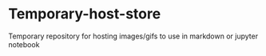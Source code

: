 # Temporary-host-store
Temporary repository for hosting images/gifs to use in markdown or jupyter notebook
